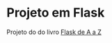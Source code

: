 # Projeto em Flask

Projeto do do livro [Flask de A a Z](https://www.casadocodigo.com.br/products/livro-flask-a-z?_pos=2&_sid=df5bec62a&_ss=r)
